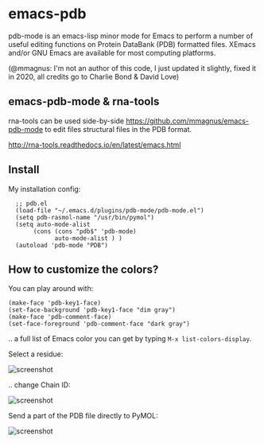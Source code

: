 emacs-pdb
=========

pdb-mode is an emacs-lisp minor mode for Emacs to perform a number of useful editing functions on Protein DataBank (PDB) formatted files. XEmacs and/or GNU Emacs are available for most computing platforms.

(@mmagnus: I'm not an author of this code, I just updated it slightly, fixed it in 2020, all credits go to Charlie Bond & David Love)

## emacs-pdb-mode & rna-tools

rna-tools can be used side-by-side https://github.com/mmagnus/emacs-pdb-mode to edit files structural files in the PDB format.

http://rna-tools.readthedocs.io/en/latest/emacs.html

## Install
My installation config:

      ;; pdb.el
      (load-file "~/.emacs.d/plugins/pdb-mode/pdb-mode.el")
      (setq pdb-rasmol-name "/usr/bin/pymol")
      (setq auto-mode-alist
           (cons (cons "pdb$" 'pdb-mode) 
                 auto-mode-alist ) )
      (autoload 'pdb-mode "PDB")

## How to customize the colors?
You can play around with:

    (make-face 'pdb-key1-face)
    (set-face-background 'pdb-key1-face "dim gray")
    (make-face 'pdb-comment-face)
    (set-face-foreground 'pdb-comment-face "dark gray")

.. a full list of Emacs color you can get by typing `M-x list-colors-display`.

Select a residue:

![screenshot](doc/screenshota.png)

.. change Chain ID:

![screenshot](doc/screenshotc.png)

Send a part of the PDB file directly to PyMOL:

![screenshot](doc/screenshotb.png)
